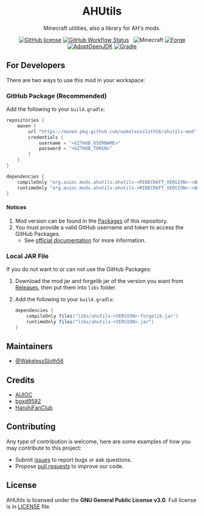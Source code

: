 <h1 align="center">AHUtils</h1>

<div align="center">

Minecraft utilities, also a library for AH's mods.

[![GitHub license](https://img.shields.io/github/license/WakelessSloth56/ahutils-mod?style=flat-square)](/LICENSE)
[![GitHub Workflow Status](https://img.shields.io/github/workflow/status/WakelessSloth56/ahutils-mod/gradle-ci?style=flat-square)](https://github.com/WakelessSloth56/ahutils-mod/actions)
&nbsp;
![Minecraft](https://img.shields.io/static/v1?label=Minecraft&message=1.16.5&color=00aa00&style=flat-square)
[![Forge](https://img.shields.io/static/v1?label=Forge&message=36.2.6&color=e04e14&logo=Conda-Forge&style=flat-square)](http://files.minecraftforge.net/net/minecraftforge/forge/index_1.16.5.html)
[![AdoptOpenJDK](https://img.shields.io/static/v1?label=AdoptOpenJDK&message=16.0.2%2B7&color=brightgreen&logo=java&style=flat-square)](https://adoptopenjdk.net/?variant=openjdk16&jvmVariant=hotspot)
[![Gradle](https://img.shields.io/static/v1?label=Gradle&message=7.1.1&color=brightgreen&logo=gradle&style=flat-square)](https://docs.gradle.org/7.1.1/release-notes.html)

</div>

## For Developers

There are two ways to use this mod in your workspace:

### GitHub Package (Recommended)

Add the following to your `build.gradle`:

```groovy
repositories {
    maven {
        url "https://maven.pkg.github.com/wakelesssloth56/ahutils-mod"
        credentials {
            username = "<GITHUB_USERNAME>"
            password = "<GITHUB_TOKEN>"
        }
    }
}

dependencies {
    compileOnly "org.auioc.mods.ahutils:ahutils-<MINECRAFT_VERSION>:<AHUTILS_VERSION>:forgelib"
    runtimeOnly "org.auioc.mods.ahutils:ahutils-<MINECRAFT_VERSION>:<AHUTILS_VERSION>"
}
```

#### Notices

1. Mod version can be found in the [Packages](https://github.com/WakelessSloth56/ahutils-mod/packages/) of this repository.
2. You must provide a valid GitHub username and token to access the GitHub Packages.
    - See [official documentation](https://docs.github.com/en/packages/working-with-a-github-packages-registry/working-with-the-gradle-registry#using-a-published-package) for more information.

### Local JAR File

If you do not want to or can not use the GitHub Packages:

1. Download the mod jar and forgelib jar of the version you want from [Releases](https://github.com/WakelessSloth56/ahutils-mod/releases), then put them into `libs` folder.

2. Add the following to your `build.gradle`:

    ```groovy
    dependencies {
        compileOnly files("libs/ahutils-<VERSION>-forgelib.jar")
        runtimeOnly files("libs/ahutils-<VERSION>.jar")
    }
    ```

## Maintainers

- [@WakelessSloth56](https://github.com/WakelessSloth56)

## Credits

- [AUIOC](https://www.auioc.com)
- [bgxd9592](https://github.com/bgxd9592)
- [HaruhiFanClub](https://github.com/HaruhiFanClub)

## Contributing

Any type of contribution is welcome, here are some examples of how you may contribute to this project:

- Submit [issues](https://github.com/WakelessSloth56/ahutils-mod/issues) to report bugs or ask questions.
- Propose [pull requests](https://github.com/WakelessSloth56/ahutils-mod/pulls) to improve our code.

## License

AHUtils is licensed under the **GNU General Public License v3.0**.
Full license is in [LICENSE](/LICENSE) file.
